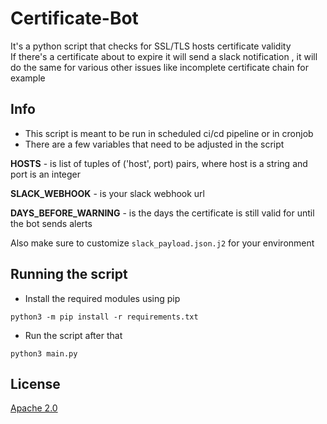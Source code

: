 # Certificate-Bot

It's a python script that checks for SSL/TLS hosts certificate validity  
If there's a certificate about to expire it will send a slack notification , it will do the same for various other issues like incomplete certificate chain for example

## Info

- This script is meant to be run in scheduled ci/cd pipeline or in cronjob
- There are a few variables that need to be adjusted in the script

**HOSTS** - is list of tuples of ('host', port) pairs, where host is a string and port is an integer

**SLACK_WEBHOOK** - is your slack webhook url

**DAYS_BEFORE_WARNING** - is the days the certificate is still valid for until the bot sends alerts

Also make sure to customize `slack_payload.json.j2` for your environment

## Running the script

- Install the required modules using pip

```shell
python3 -m pip install -r requirements.txt
```

- Run the script after that

```shell
python3 main.py
```

## License

[Apache 2.0](https://www.apache.org/licenses/LICENSE-2.0)
